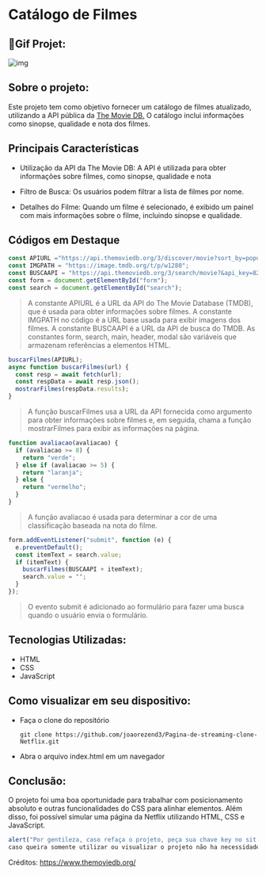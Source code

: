 # Catálogo de Filmes

## 🎥Gif Projet:

![img]()

## Sobre o projeto:

Este projeto tem como objetivo fornecer um catálogo de filmes atualizado, utilizando a API pública da <a href="https://www.themoviedb.org/">The Movie DB.</a> O catálogo inclui informações como sinopse, qualidade e nota dos filmes.

## Principais Características

- Utilização da API da The Movie DB: A API é utilizada para obter informações sobre filmes, como sinopse, qualidade e nota

- Filtro de Busca: Os usuários podem filtrar a lista de filmes por nome.

- Detalhes do Filme: Quando um filme é selecionado, é exibido um painel com mais informações sobre o filme, incluindo sinopse e qualidade.

## Códigos em Destaque

```javascript
const APIURL ="https://api.themoviedb.org/3/discover/movie?sort_by=popularity.desc&api_key=824ab9aa2838bb970a3bd608a9d6ea84";
const IMGPATH = "https://image.tmdb.org/t/p/w1280";
const BUSCAAPI = "https://api.themoviedb.org/3/search/movie?&api_key=824ab9aa2838bb970a3bd608a9d6ea84&query=";
const form = document.getElementById("form");
const search = document.getElementById("search");
```
> A constante APIURL é a URL da API do The Movie Database (TMDB), que é usada para obter informações sobre filmes. A constante IMGPATH no código é a URL base usada para exibir imagens dos filmes. A constante BUSCAAPI é a URL da API de busca do TMDB. As constantes form, search, main, header, modal são variáveis que armazenam referências a elementos HTML.

```javascript
buscarFilmes(APIURL);
async function buscarFilmes(url) {
  const resp = await fetch(url);
  const respData = await resp.json();
  mostrarFilmes(respData.results);
}
```
> A função buscarFilmes usa a URL da API fornecida como argumento para obter informações sobre filmes e, em seguida, chama a função mostrarFilmes para exibir as informações na página.

```javascript
function avaliacao(avaliacao) {
  if (avaliacao >= 8) {
    return "verde";
  } else if (avaliacao >= 5) {
    return "laranja";
  } else {
    return "vermelho";
  }
}
```
> A função avaliacao é usada para determinar a cor de uma classificação baseada na nota do filme.
```javascript
form.addEventListener("submit", function (e) {
  e.preventDefault();
  const itemText = search.value;
  if (itemText) {
    buscarFilmes(BUSCAAPI + itemText);
    search.value = "";
  }
});
```
> O evento submit é adicionado ao formulário para fazer uma busca quando o usuário envia o formulário.


## Tecnologias Utilizadas:

- HTML
- CSS
- JavaScript

 
## Como visualizar em seu dispositivo:

- Faça o clone do repositório

  `git clone https://github.com/joaorezend3/Pagina-de-streaming-clone-Netflix.git` 

- Abra o arquivo index.html em um navegador

## Conclusão:

O projeto foi uma boa oportunidade para trabalhar com posicionamento absoluto e outras funcionalidades do CSS para alinhar elementos. Além disso, foi possível simular uma página da Netflix utilizando HTML, CSS e JavaScript.

```javascript
alert("Por gentileza, caso refaça o projeto, peça sua chave key no sit: https://www.themoviedb.org/
caso queira somente utilizar ou visualizar o projeto não ha necessidades, obrigado😁");
```
Créditos: https://www.themoviedb.org/
